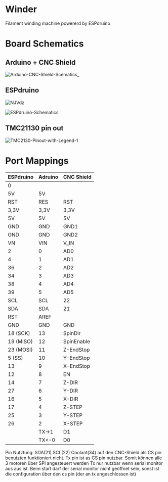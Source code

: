 # Winder
Filament winding machine powererd by ESPdruino
##


# Board Schematics
## Arduino + CNC Shield
![Arduino-CNC-Shield-Scematics_](https://user-images.githubusercontent.com/44653977/126171971-0116264c-c214-4cdb-9ea3-75b781c61fb7.jpg)
## ESPdruino

![NJVdz](https://user-images.githubusercontent.com/61654753/126534017-fa5016fe-27c8-49df-95e9-fb70896e3d30.png)

![ESPdruino-Schematics](https://user-images.githubusercontent.com/44653977/126172108-59261051-43c0-4276-8642-24a51f24ba7b.jpeg)
## TMC21130 pin out
![TMC2130-Pinout-with-Legend-1](https://user-images.githubusercontent.com/61654753/126180279-9baa4cb1-23f9-4813-917e-d8515cacb58d.jpg)

# Port Mappings
| ESPdruino | Adruino | CNC Shield |
|-----------|---------|------------|
| 0         |         |            |
| 5V        | 5V      |            |
| RST       | RES     | RST        |
| 3,3V      | 3,3V    | 3,3V       |
| 5V        | 5V      | 5V         |
| GND       | GND     | GND1       |
| GND       | GND     | GND2       |
| VN        | VIN     | V_IN       |
| 2         | 0       | AD0        |
| 4         | 1       | AD1        |
| 36        | 2       | AD2        |
| 34        | 3       | AD3        |
| 38        | 4       | AD4        |
| 39        | 5       | AD5        |
| SCL       | SCL     | 22         |
| SDA       | SDA     | 21         |
| RST       | AREF    |            |
| GND       | GND     | GND        |
| 18 (SCK)  | 13      | SpinDir    |
| 19 (MISO) | 12      | SpinEnable |
| 23 (MOSI) | 11      | Z-EndStop  |
| 5  (SS)   | 10      | Y-EndStop  |
| 13        | 9       | X-EndStop  |
| 12        | 8       | EN         |
| 14        | 7       | Z-DIR      |
| 27        | 6       | Y-DIR      |
| 16        | 5       | X-DIR      |
| 17        | 4       | Z-STEP     |
| 25        | 3       | Y-STEP     |
| 26        | 2       | X-STEP     |
|           | TX->1   | D1         |
|           | TX<-0   | D0         |


Pin Nutztung:
SDA(21) SCL(22) Coolant(34) auf den CNC-Shield als CS pin benutzten funktioniert nicht. Tx pin ist as CS pin nutzbar. Somit können alle 3 motoren über SPI angesteuert werden
Tx nur nutzbar wenn serial monitor aus aus ist. Beim start darf der serial monitor nicht geöffnet sein, sonst ist die configuration über den cs pin (der an tx angeschlossen ist) 
